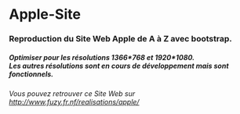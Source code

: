 # Apple-Site
<h3>Reproduction du Site Web Apple de A à Z avec bootstrap.</h3>
<h5>Optimiser pour les résolutions 1366*768 et 1920*1080. </br>
Les autres résolutions sont en cours de développement mais sont fonctionnels.</h5>

<h6>Vous pouvez retrouver ce Site Web sur <a href=""http://www.fuzy.fr.nf/realisations/apple/> http://www.fuzy.fr.nf/realisations/apple/</a> </h6>
